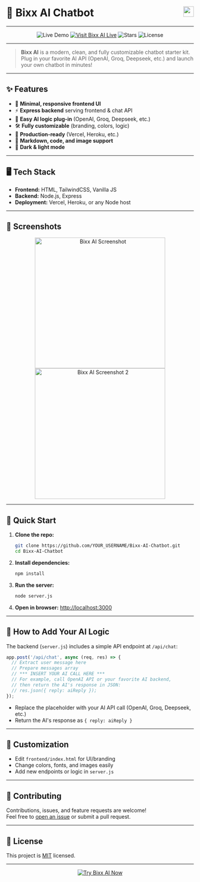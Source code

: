 # 🚀 Bixx AI Chatbot &nbsp; <img src="https://img.shields.io/badge/AI%20Powered-OpenAI-blueviolet?style=flat-square&logo=openai" align="right" height="28"/>

---

<p align="center">
  <img src="https://img.shields.io/badge/Live%20Demo-Bixx%20AI-2563eb?style=for-the-badge&logo=vercel" alt="Live Demo"/>
  <a href="https://bixx.vercel.app/"><img src="https://img.shields.io/badge/Visit%20Bixx%20AI%20Live-blue?style=for-the-badge&logo=vercel" alt="Visit Bixx AI Live"></a>
  <img src="https://img.shields.io/github/stars/YOUR_USERNAME/Bixx-AI-Chatbot?style=for-the-badge" alt="Stars"/>
  <img src="https://img.shields.io/github/license/YOUR_USERNAME/Bixx-AI-Chatbot?style=for-the-badge" alt="License"/>
</p>

---

> **Bixx AI** is a modern, clean, and fully customizable chatbot starter kit. <br>Plug in your favorite AI API (OpenAI, Groq, Deepseek, etc.) and launch your own chatbot in minutes!

---

## ✨ Features

- 🎨 **Minimal, responsive frontend UI**
- ⚡ **Express backend** serving frontend & chat API
- 🧠 **Easy AI logic plug-in** (OpenAI, Groq, Deepseek, etc.)
- 🛠️ **Fully customizable** (branding, colors, logic)
- 🚀 **Production-ready** (Vercel, Heroku, etc.)
- 💬 **Markdown, code, and image support**
- 🌙 **Dark & light mode**

---

## 🖥️ Tech Stack

- **Frontend:** HTML, TailwindCSS, Vanilla JS
- **Backend:** Node.js, Express
- **Deployment:** Vercel, Heroku, or any Node host

---

## 📸 Screenshots

<p align="center">
  <img src="https://iili.io/FV87mZJ.jpg" alt="Bixx AI Screenshot" width="350"/>
  <img src="https://iili.io/FV805UQ.jpg" alt="Bixx AI Screenshot 2" width="350"/>
</p>

---

## 🚀 Quick Start

1. **Clone the repo:**
    ```bash
    git clone https://github.com/YOUR_USERNAME/Bixx-AI-Chatbot.git
    cd Bixx-AI-Chatbot
    ```
2. **Install dependencies:**
    ```bash
    npm install
    ```
3. **Run the server:**
    ```bash
    node server.js
    ```
4. **Open in browser:**
    [http://localhost:3000](http://localhost:3000)

---

## 🧩 How to Add Your AI Logic

The backend (`server.js`) includes a simple API endpoint at `/api/chat`:

```js
app.post('/api/chat', async (req, res) => {
  // Extract user message here
  // Prepare messages array
  // *** INSERT YOUR AI CALL HERE ***
  // For example, call OpenAI API or your favorite AI backend,
  // then return the AI's response in JSON:
  // res.json({ reply: aiReply });
});
```

- Replace the placeholder with your AI API call (OpenAI, Groq, Deepseek, etc.)
- Return the AI's response as `{ reply: aiReply }`

---

## 🎨 Customization

- Edit `frontend/index.html` for UI/branding
- Change colors, fonts, and images easily
- Add new endpoints or logic in `server.js`

---

## 🤝 Contributing

Contributions, issues, and feature requests are welcome!<br>
Feel free to [open an issue](https://github.com/YOUR_USERNAME/Bixx-AI-Chatbot/issues) or submit a pull request.

---

## 📄 License

This project is [MIT](LICENSE) licensed.

---

<p align="center">
  <a href="https://bixx.vercel.app/" target="_blank"><img src="https://img.shields.io/badge/Try%20Bixx%20AI%20Now-2563eb?style=for-the-badge&logo=vercel" alt="Try Bixx AI Now"></a>
</p>
